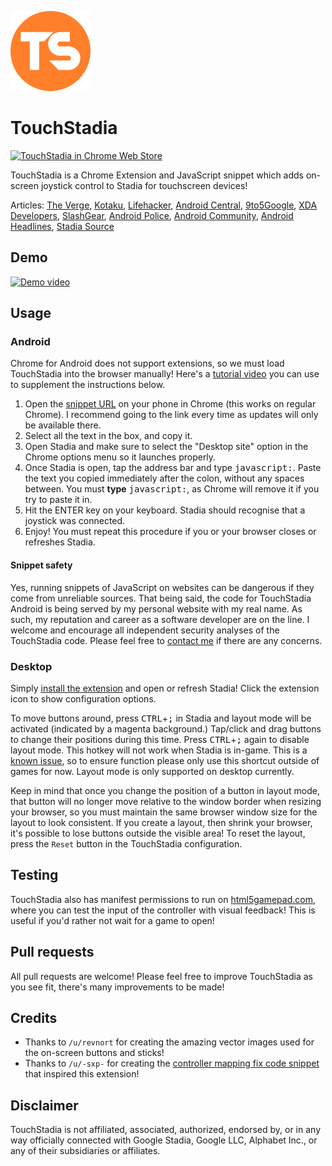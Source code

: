 ![TouchStadia logo](/img/ts-128.png?raw=true "TouchStadia logo")
# TouchStadia
[![TouchStadia in Chrome Web Store](https://developer.chrome.com/webstore/images/ChromeWebStore_Badge_v2_206x58.png)](https://chrome.google.com/webstore/detail/touchstadia/kdkboloommjpbahkdlhengbghlhcejaj)

TouchStadia is a Chrome Extension and JavaScript snippet which adds on-screen joystick control to Stadia for touchscreen devices!

Articles: [The Verge](https://www.theverge.com/2020/2/24/21150914/google-stadia-touchstadia-android-phone-hack), [Kotaku](https://kotaku.com/you-can-easily-play-stadia-games-using-your-phones-touc-1841914653), [Lifehacker](https://lifehacker.com/how-to-enable-touch-controls-for-stadia-games-on-androi-1841911767), [Android Central](https://www.androidcentral.com/add-touchscreen-controller-stadia-using-touchstadia), [9to5Google](https://9to5google.com/2020/02/24/indie-stadia-on-screen-controls/), [XDA Developers](https://www.xda-developers.com/touchstadia-use-on-screen-controls-google-stadia-chrome-android/), [SlashGear](https://www.slashgear.com/touchstadia-on-android-lets-you-play-using-touch-screen-controls-24611099/), [Android Police](https://www.androidpolice.com/2020/02/24/touchstadia-hack-brings-stadia-the-touchscreen-controls-you-never-wanted/), [Android Community](https://androidcommunity.com/touchstadia-allows-google-stadia-play-with-touch-screen-controls-20200225/), [Android Headlines](https://www.androidheadlines.com/2020/02/this-tool-adds-touchscreen-controls-to-your-stadia-experience.html), [Stadia Source](https://stadiasource.com/article/375/TouchStadia-Adds-Mobile-Support)

## Demo
[![Demo video](https://img.youtube.com/vi/oUlDxbS5smY/0.jpg)](https://www.youtube.com/watch?v=oUlDxbS5smY)

## Usage
### Android
Chrome for Android does not support extensions, so we must load TouchStadia into the browser manually! Here's a [tutorial video](https://www.youtube.com/watch?v=vsdJNM9N4Dk) you can use to supplement the instructions below.
1. Open the [snippet URL](https://drakeluce.com/projects/TouchStadia/) on your phone in Chrome (this works on regular Chrome). I recommend going to the link every time as updates will only be available there.
2. Select all the text in the box, and copy it.
3. Open Stadia and make sure to select the "Desktop site" option in the Chrome options menu so it launches properly.
4. Once Stadia is open, tap the address bar and type <kbd>javascript:</kbd>. Paste the text you copied immediately after the colon, without any spaces between. You must **type** <kbd>javascript:</kbd>, as Chrome will remove it if you try to paste it in.
5. Hit the ENTER key on your keyboard. Stadia should recognise that a joystick was connected.
6. Enjoy! You must repeat this procedure if you or your browser closes or refreshes Stadia.

#### Snippet safety
Yes, running snippets of JavaScript on websites can be dangerous if they come from unreliable sources. That being said, the code for TouchStadia Android is being served by my personal website with my real name. As such, my reputation and career as a software developer are on the line. I welcome and encourage all independent security analyses of the TouchStadia code. Please feel free to [contact me](mailto:touchstadia@drakeluce.com) if there are any concerns.

### Desktop
Simply [install the extension](https://chrome.google.com/webstore/detail/touchstadia/kdkboloommjpbahkdlhengbghlhcejaj) and open or refresh Stadia! Click the extension icon to show configuration options.

To move buttons around, press <kbd>CTRL</kbd>+<kbd>;</kbd> in Stadia and layout mode will be activated (indicated by a magenta background.) Tap/click and drag buttons to change their positions during this time. Press <kbd>CTRL</kbd>+<kbd>;</kbd> again to disable layout mode. This hotkey will not work when Stadia is in-game. This is a [known issue](https://github.com/ihatecsv/TouchStadia/issues/9), so to ensure function please only use this shortcut outside of games for now. Layout mode is only supported on desktop currently.

Keep in mind that once you change the position of a button in layout mode, that button will no longer move relative to the window border when resizing your browser, so you must maintain the same browser window size for the layout to look consistent. If you create a layout, then shrink your browser, it's possible to lose buttons outside the visible area! To reset the layout, press the `Reset` button in the TouchStadia configuration.

## Testing
TouchStadia also has manifest permissions to run on [html5gamepad.com](https://html5gamepad.com), where you can test the input of the controller with visual feedback! This is useful if you'd rather not wait for a game to open!

## Pull requests
All pull requests are welcome! Please feel free to improve TouchStadia as you see fit, there's many improvements to be made!

## Credits
* Thanks to `/u/revnort` for creating the amazing vector images used for the on-screen buttons and sticks!
* Thanks to `/u/-sxp-` for creating the [controller mapping fix code snippet](https://www.reddit.com/r/Stadia/comments/f0zir0/its_almost_happening/fh209gm/) that inspired this extension!

## Disclaimer
TouchStadia is not affiliated, associated, authorized, endorsed by, or in any way officially connected with Google Stadia, Google LLC, Alphabet Inc., or any of their subsidiaries or affiliates.
